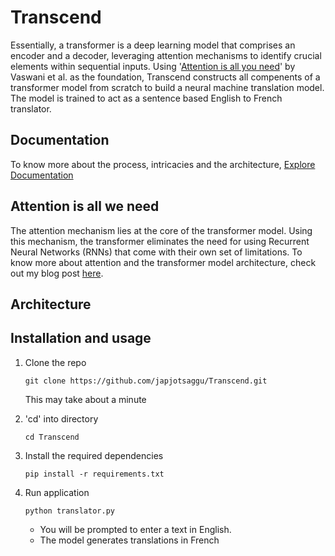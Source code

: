 # Transcend
Essentially, a transformer is a deep learning model that comprises an encoder and a decoder, leveraging attention mechanisms to identify crucial elements within sequential inputs. Using '[Attention is all you need](https://arxiv.org/abs/1706.03762)' by Vaswani et al. as the foundation, Transcend constructs all compenents of a transformer model from scratch to build a neural machine translation model. The model is trained to act as a sentence based English to French translator. 

## Documentation 
To know more about the process, intricacies and the architecture, [Explore Documentation](https://docs.google.com/document/d/129vcTkC4QC5IEbgkc4V8UDmAVlj3XwShBoIUCMY_H6g/edit?usp=sharing)

## Attention is all we need 
The attention mechanism lies at the core of the transformer model. Using this mechanism, the transformer eliminates the need for using Recurrent Neural Networks (RNNs) that come with their own set of limitations. To know more about attention and the transformer model architecture, check out my blog post [here](https://medium.com/@japjotsaggu31/attention-architecture-breaking-down-the-transformer-model-c870640de47a).

## Architecture 

## Installation and usage 
1. Clone the repo
   
   ```git clone https://github.com/japjotsaggu/Transcend.git```

   This may take about a minute
   
3. 'cd' into directory
   
   ```cd Transcend```
   
4. Install the required dependencies
   
   ```pip install -r requirements.txt```
   
5. Run application
   
   ```python translator.py```

   - You will be prompted to enter a text in English.
   - The model generates translations in French 
